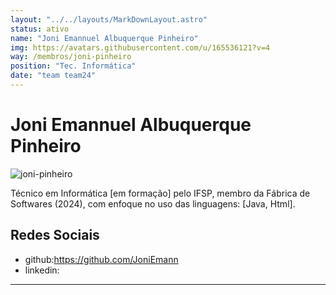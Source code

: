 ```yaml
---
layout: "../../layouts/MarkDownLayout.astro"
status: ativo
name: "Joni Emannuel Albuquerque Pinheiro"
img: https://avatars.githubusercontent.com/u/165536121?v=4
way: /membros/joni-pinheiro
position: "Tec. Informática"
date: "team team24"
---
```


# Joni Emannuel Albuquerque Pinheiro

![joni-pinheiro](https://avatars.githubusercontent.com/u/165536121?v=4)

Técnico em Informática [em formação] pelo IFSP, membro da Fábrica de Softwares (2024), com enfoque no uso das linguagens: [Java, Html].

## Redes Sociais
- github:https://github.com/JoniEmann
- linkedin:
***